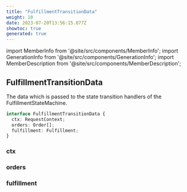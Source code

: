 ```yaml
---
title: "FulfillmentTransitionData"
weight: 10
date: 2023-07-20T13:56:15.877Z
showtoc: true
generated: true
---
```

<!-- This file was generated from the Vendure source. Do not modify. Instead, re-run the "docs:build" script -->
import MemberInfo from '@site/src/components/MemberInfo';
import GenerationInfo from '@site/src/components/GenerationInfo';
import MemberDescription from '@site/src/components/MemberDescription';


## FulfillmentTransitionData

<GenerationInfo sourceFile="packages/core/src/service/helpers/fulfillment-state-machine/fulfillment-state.ts" sourceLine="42" packageName="@vendure/core" />

The data which is passed to the state transition handlers of the FulfillmentStateMachine.

```ts title="Signature"
interface FulfillmentTransitionData {
  ctx: RequestContext;
  orders: Order[];
  fulfillment: Fulfillment;
}
```

### ctx

<MemberInfo kind="property" type="<a href='/typescript-api/request/request-context#requestcontext'>RequestContext</a>"   />


### orders

<MemberInfo kind="property" type="<a href='/typescript-api/entities/order#order'>Order</a>[]"   />


### fulfillment

<MemberInfo kind="property" type="<a href='/typescript-api/entities/fulfillment#fulfillment'>Fulfillment</a>"   />


